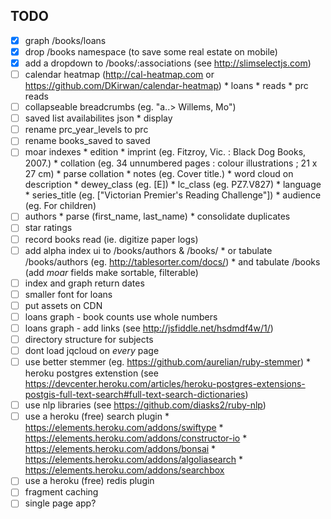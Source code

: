 TODO
---
- [x] graph /books/loans
- [x] drop /books namespace (to save some real estate on mobile)
- [x] add a dropdown to /books/:associations (see http://slimselectjs.com)
- [ ] calendar heatmap (http://cal-heatmap.com or https://github.com/DKirwan/calendar-heatmap)
      * loans
      * reads
      * prc reads
- [ ] collapseable breadcrumbs (eg. "a..> Willems, Mo")
- [ ] saved list availabilites json
      * display
- [ ] rename prc_year_levels to prc
- [ ] rename books_saved to saved
- [ ] moar indexes
      * edition
      * imprint (eg. Fitzroy, Vic. : Black Dog Books, 2007.)
      * collation (eg. 34 unnumbered pages : colour illustrations ; 21 x 27 cm)
        * parse collation
      * notes (eg. Cover title.)
      * word cloud on description
      * dewey_class (eg. [E])
      * lc_class (eg. PZ7.V827)
      * language
      * series_title (eg. ["Victorian Premier's Reading Challenge"])
      * audience (eg. For children)
- [ ] authors
      * parse (first_name, last_name)
      * consolidate duplicates
- [ ] star ratings
- [ ] record books read (ie. digitize paper logs)
- [ ] add alpha index ui to /books/authors & /books/
      * or tabulate /books/authors (eg. http://tablesorter.com/docs/)
      * and tabulate /books (add *moar* fields make sortable, filterable)
- [ ] index and graph return dates
- [ ] smaller font for loans
- [ ] put assets on CDN
- [ ] loans graph - book counts use whole numbers
- [ ] loans graph - add links (see http://jsfiddle.net/hsdmdf4w/1/)
- [ ] directory structure for subjects
- [ ] dont load jqcloud on *every* page
- [ ] use better stemmer (eg. https://github.com/aurelian/ruby-stemmer)
      * heroku postgres extenstion
      (see https://devcenter.heroku.com/articles/heroku-postgres-extensions-postgis-full-text-search#full-text-search-dictionaries)
- [ ] use nlp libraries (see https://github.com/diasks2/ruby-nlp)
- [ ] use a heroku (free) search plugin
      * https://elements.heroku.com/addons/swiftype
      * https://elements.heroku.com/addons/constructor-io
      * https://elements.heroku.com/addons/bonsai
      * https://elements.heroku.com/addons/algoliasearch
      * https://elements.heroku.com/addons/searchbox
- [ ] use a heroku (free) redis plugin
- [ ] fragment caching
- [ ] single page app?
